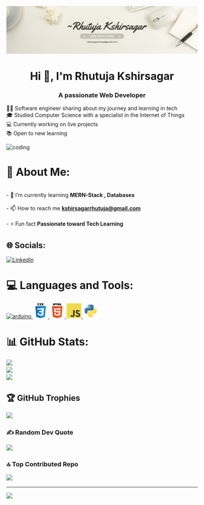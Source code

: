 ![logo](https://github.com/Rhutuja-Kshirsagar/Rhutuja-Kshirsagar/blob/main/Cream%20Minimalist%20Corporate%20Personal%20Profile%20LinkedIn%20Banner%20(1).png)
<h1 align="center">Hi 👋, I'm Rhutuja Kshirsagar</h1>
<h3 align="center">A passionate Web Developer</h3>

👨‍💻 Software engineer sharing about my journey and learning in tech <br/>
🎓 Studied Computer Science with a specialist in the Internet of Things <br/>
💻 Currently working on live projects<br/>
📚 Open to new learning<br/>


<img align="auto" alt="coding" width="300" src="https://user-images.githubusercontent.com/59734313/157189039-c09b3e38-9f42-42c0-ab54-14f1574190a7.gif"> 


# 💫 About Me:
<br>- 🌱 I’m currently learning **MERN-Stack , Databases**<br><br>- 📫 How to reach me **kshirsagarrhutuja@gmail.com**<br><br>- ⚡ Fun fact **Passionate toward Tech Learning**


## 🌐 Socials:
[![LinkedIn](https://img.shields.io/badge/LinkedIn-%230077B5.svg?logo=linkedin&logoColor=white)](https://linkedin.com/in/rhutuja-kshirsagar-048222259) 

# 💻 Languages and Tools:
<p align="left"> <a href="https://www.arduino.cc/" target="_blank" rel="noreferrer"> <img src="https://cdn.worldvectorlogo.com/logos/arduino-1.svg" alt="arduino" width="40" height="40"/> </a> <a href="https://www.w3schools.com/css/" target="_blank" rel="noreferrer"> <img src="https://raw.githubusercontent.com/devicons/devicon/master/icons/css3/css3-original-wordmark.svg" alt="css3" width="40" height="40"/> </a> <a href="https://www.w3.org/html/" target="_blank" rel="noreferrer"> <img src="https://raw.githubusercontent.com/devicons/devicon/master/icons/html5/html5-original-wordmark.svg" alt="html5" width="40" height="40"/> </a> <a href="https://developer.mozilla.org/en-US/docs/Web/JavaScript" target="_blank" rel="noreferrer"> <img src="https://raw.githubusercontent.com/devicons/devicon/master/icons/javascript/javascript-original.svg" alt="javascript" width="40" height="40"/> </a> <a href="https://www.python.org" target="_blank" rel="noreferrer"> <img src="https://raw.githubusercontent.com/devicons/devicon/master/icons/python/python-original.svg" alt="python" width="40" height="40"/> </a> </p>

# 📊 GitHub Stats:
![](https://github-readme-stats.vercel.app/api?username=Rhutuja-kshirsagar&theme=dark&hide_border=false&include_all_commits=false&count_private=false)<br/>
![](https://github-readme-streak-stats.herokuapp.com/?user=Rhutuja-kshirsagar&theme=dark&hide_border=false)<br/>
![](https://github-readme-stats.vercel.app/api/top-langs/?username=Rhutuja-kshirsagar&theme=dark&hide_border=false&include_all_commits=false&count_private=false&layout=compact)

## 🏆 GitHub Trophies
![](https://github-profile-trophy.vercel.app/?username=Rhutuja-kshirsagar&theme=radical&no-frame=false&no-bg=false&margin-w=4)

### ✍️ Random Dev Quote
![](https://quotes-github-readme.vercel.app/api?type=horizontal&theme=radical)

### 🔝 Top Contributed Repo
![](https://github-contributor-stats.vercel.app/api?username=Rhutuja-kshirsagar&limit=5&theme=radical&combine_all_yearly_contributions=true)

---
[![](https://visitcount.itsvg.in/api?id=Rhutuja-kshirsagar&icon=7&color=10)](https://visitcount.itsvg.in)

<!-- Proudly created with GPRM ( https://gprm.itsvg.in ) -->
